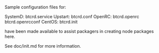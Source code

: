 Sample configuration files for:

SystemD: btcrd.service
Upstart: btcrd.conf
OpenRC:  btcrd.openrc
         btcrd.openrcconf
CentOS:  btcrd.init

have been made available to assist packagers in creating node packages here.

See doc/init.md for more information.

